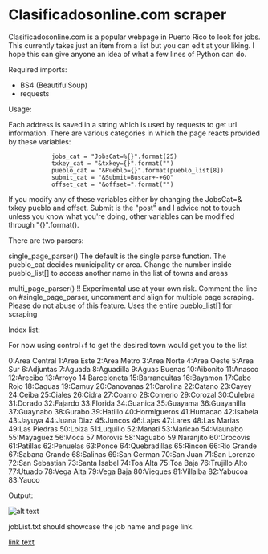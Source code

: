 # Clasificadosonline.com scraper
Clasificadosonline.com is a popular webpage in Puerto Rico to look for jobs. This currently takes just an item from a list but you can edit at your liking. I hope this can give anyone an idea of what a few lines of Python can do.

Required imports:

* BS4 (BeautifulSoup)
* requests

Usage: 

Each address is saved in a string which is used by requests to get url information. There are various categories in which the page reacts provided by these variables:

                jobs_cat = "JobsCat=%{}".format(25) 
                txkey_cat = "&txkey={}".format("")
                pueblo_cat = "&Pueblo={}".format(pueblo_list[8])
                submit_cat = "&Submit=Buscar+-+GO"
                offset_cat = "&offset=".format("")
                
If you modify any of these variables either by changing the JobsCat=& txkey pueblo and offset. Submit is the "post" and I advice not to touch unless you know what you're doing, other variables can be modified through "{}".format().


There are two parsers:

single_page_parser()
The default is the single parse function. The pueblo_cat decides municipality or area. Change the number inside pueblo_list[] to access another name in the list of towns and areas


multi_page_parser() 
!! Experimental use at your own risk. Comment the line on #single_page_parser, uncomment and align for multiple page scraping. Please do not abuse of this feature. Uses the entire pueblo_list[] for scraping

Index list:

For now using control+f to get the desired town would get you to the list 


0:Area Central
1:Area Este
2:Area Metro
3:Area Norte
4:Area Oeste
5:Area Sur
6:Adjuntas
7:Aguada
8:Aguadilla
9:Aguas Buenas
10:Aibonito
11:Anasco
12:Arecibo
13:Arroyo
14:Barceloneta
15:Barranquitas
16:Bayamon
17:Cabo Rojo
18:Caguas
19:Camuy
20:Canovanas
21:Carolina
22:Catano
23:Cayey
24:Ceiba
25:Ciales
26:Cidra
27:Coamo
28:Comerio
29:Corozal
30:Culebra
31:Dorado
32:Fajardo
33:Florida
34:Guanica
35:Guayama
36:Guayanilla
37:Guaynabo
38:Gurabo
39:Hatillo
40:Hormigueros
41:Humacao
42:Isabela
43:Jayuya
44:Juana Diaz
45:Juncos
46:Lajas
47:Lares
48:Las Marias
49:Las Piedras
50:Loiza
51:Luquillo
52:Manati
53:Maricao
54:Maunabo
55:Mayaguez
56:Moca
57:Morovis
58:Naguabo
59:Naranjito
60:Orocovis
61:Patillas
62:Penuelas
63:Ponce
64:Quebradillas
65:Rincon
66:Rio Grande
67:Sabana Grande
68:Salinas
69:San German
70:San Juan
71:San Lorenzo
72:San Sebastian
73:Santa Isabel
74:Toa Alta
75:Toa Baja
76:Trujillo Alto
77:Utuado
78:Vega Alta
79:Vega Baja
80:Vieques
81:Villalba
82:Yabucoa
83:Yauco


Output:



![alt text](https://i.imgur.com/pY91fZL.png)

jobList.txt should showcase the job name and page link.

[link text](https://www.youtube.com/playlist?list=PLgfDJWiTkuYv1AacFDM2cTH-QAF7otKcN "Watch the Youtube playlist to learn more about the scraper")
